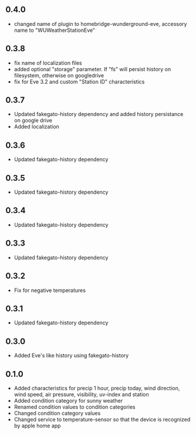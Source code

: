 ## 0.4.0
* changed name of plugin to homebridge-wunderground-eve, accessory name to "WUWeatherStationEve"
## 0.3.8
* fix name of localization files
* added optional "storage" parameter. If "fs" will persist history on filesystem, otherwise on googledrive
* fix for Eve 3.2 and custom "Station ID" characteristics
## 0.3.7
* Updated fakegato-history dependency and added history persistance on google drive
* Added localization

## 0.3.6
* Updated fakegato-history dependency

## 0.3.5
* Updated fakegato-history dependency

## 0.3.4
* Updated fakegato-history dependency
## 0.3.3
* Updated fakegato-history dependency

## 0.3.2
* Fix for negative temperatures

## 0.3.1
* Updated fakegato-history dependency

## 0.3.0
* Added Eve's like history using fakegato-history

## 0.1.0

* Added characteristics for precip 1 hour, precip today, wind direction, wind speed, air pressure, visibility, uv-index and station
* Added condition category for sunny weather
* Renamed condition values to condition categories
* Changed condition category values
* Changed service to temperature-sensor so that the device is recognized by apple home app